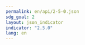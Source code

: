 ```yaml
---
permalink: en/api/2-5-0.json
sdg_goal: 2
layout: json_indicator
indicator: "2.5.0"
lang: en
---
```

